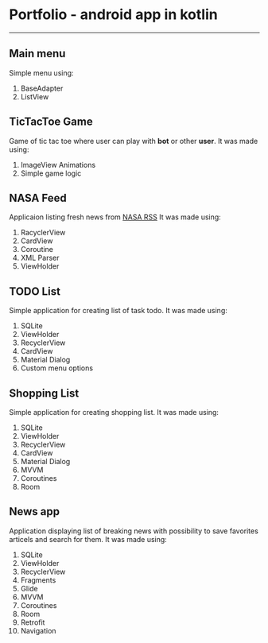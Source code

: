 # Portfolio - android app in kotlin
***

## Main menu

Simple menu using: 
1. BaseAdapter
2. ListView


## TicTacToe Game

Game of tic tac toe where user can play with **bot** or other **user**.
It was made using:
1. ImageView Animations
2. Simple game logic


## NASA Feed

Applicaion listing fresh news from [NASA RSS](https://www.nasa.gov/rss/dyn/solar_system.rss "NASA RSS")
It was made using:
1. RacyclerView
2. CardView
3. Coroutine
4. XML Parser
5. ViewHolder


## TODO List

Simple application for creating list of task todo.
It was made using:
1. SQLite
2. ViewHolder
3. RecyclerView
4. CardView
5. Material Dialog
6. Custom menu options


## Shopping List

Simple application for creating shopping list.
It was made using:
1. SQLite
2. ViewHolder
3. RecyclerView
4. CardView
5. Material Dialog
6. MVVM
7. Coroutines
8. Room


## News app

Application displaying list of breaking news with possibility to save favorites articels
and search for them.
It was made using:
1. SQLite
2. ViewHolder
3. RecyclerView
4. Fragments
5. Glide
6. MVVM
7. Coroutines
8. Room
9. Retrofit
10. Navigation

